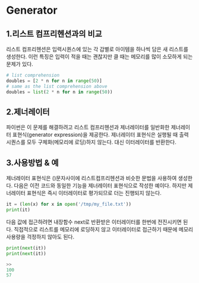 Generator
==========

1.리스트 컴프리헨션과의 비교
--------------------
리스트 컴프리헨션은 입력시퀀스에 있는 각 갑별로 아이템을 하나씩 담은 새 리스트를 생성한다.
이런 특징은 입력이 적을 때는 괜찮지만 클 때는 메모리를 많이 소모하게 되는 문제가 있다.

~~~python
# list comprehension
doubles = [2 * n for n in range(50)]
# same as the list comprehension above
doubles = list(2 * n for n in range(50))
~~~

2.제너레이터
-----------
파이썬은 이 문제를 해결하려고 리스트 컴프리헨션과 제너레이터를 일반화한 제너레이터 표현식(generator expression)을 제공한다.
제너레이터 표현식은 실행될 때 출력시퀀스를 모두 구체화(메모리에 로딩)하지 않는다.
대신 이터레이터를 반환한다.

3.사용방법 & 예
-------------
제너레이터 표현식은 ()문자사이에 리스트컴프리헨션과 비슷한 문법을 사용하여 생성한다.
다음은 이전 코드와 동일한 기능을 제너레이터 표현식으로 작성한 예이다.
하지만 제너레이터 표현식은 즉시 이터레이터로 평가되므로 더는 진행되지 않는다.
~~~python
it = (len(x) for x in open('/tmp/my_file.txt'))
print(it)
~~~

다음 값에 접근하려면 내장함수 next로 반환받은 이터레이터를 한번에 전진시키면 된다.
직접적으로 리스트를 메모리에 로딩하지 않고 이터레이터로 접근하기 때문에
메모리 사용량을 걱정하지 않아도 된다.
~~~python
print(next(it))
print(next(it))

>>
100
57
~~~
